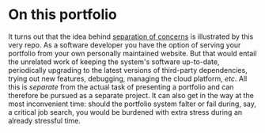 # On this portfolio

It turns out that the idea behind [separation of
concerns](separation_of_concerns.md) is illustrated by this very repo. As a
software developer you have the option of serving your portfolio from your own
personally maintained website. But that would entail the unrelated work of
keeping the system's software up-to-date, periodically upgrading to the latest
versions of third-party dependencies, trying out new features, debugging,
managing the cloud platform, _etc_. All this is _separate_ from the actual task
of presenting a portfolio and can therefore be pursued as a separate project.
It can also get in the way at the most inconvenient time: should the portfolio
system falter or fail during, say, a critical job search, you would be burdened
with extra stress during an already stressful time.
